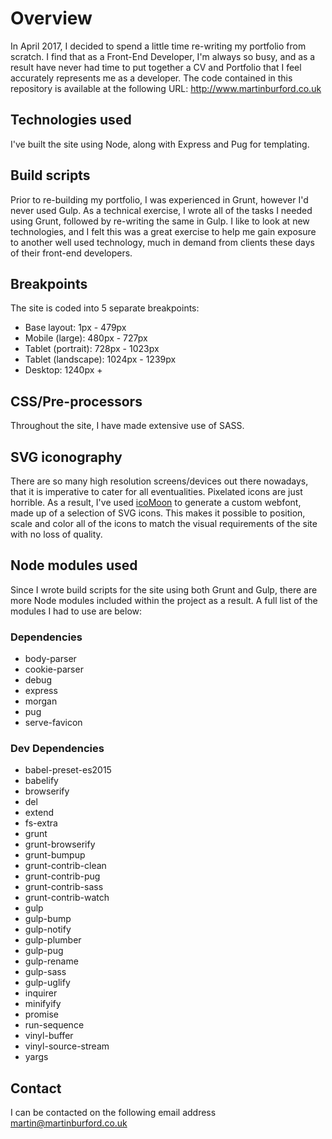 # Overview

In April 2017, I decided to spend a little time re-writing my portfolio from scratch. I find that as a Front-End Developer, I'm always so busy, and as a result have never had time to put together a CV and Portfolio that I feel accurately represents me as a developer. The code contained in this repository is available at the following URL: http://www.martinburford.co.uk

## Technologies used

I've built the site using Node, along with Express and Pug for templating. 

## Build scripts

Prior to re-building my portfolio, I was experienced in Grunt, however I'd never used Gulp. As a technical exercise, I wrote all of the tasks I needed using Grunt, followed by re-writing the same in Gulp. I like to look at new technologies, and I felt this was a great exercise to help me gain exposure to another well used technology, much in demand from clients these days of their front-end developers.

## Breakpoints

The site is coded into 5 separate breakpoints:

* Base layout: 1px - 479px
* Mobile (large): 480px - 727px
* Tablet (portrait): 728px - 1023px
* Tablet (landscape): 1024px - 1239px
* Desktop: 1240px +

## CSS/Pre-processors

Throughout the site, I have made extensive use of SASS.

## SVG iconography

There are so many high resolution screens/devices out there nowadays, that it is imperative to cater for all eventualities. Pixelated icons are just horrible. As a result, I've used [icoMoon](https://icomoon.io/app/#/select) to generate a custom webfont, made up of a selection of SVG icons. This makes it possible to position, scale and color all of the icons to match the visual requirements of the site with no loss of quality.

## Node modules used

Since I wrote build scripts for the site using both Grunt and Gulp, there are more Node modules included within the project as a result. A full list of the modules I had to use are below:

### Dependencies

* body-parser
* cookie-parser
* debug
* express
* morgan
* pug
* serve-favicon

### Dev Dependencies

* babel-preset-es2015
* babelify
* browserify
* del
* extend
* fs-extra
* grunt
* grunt-browserify
* grunt-bumpup
* grunt-contrib-clean
* grunt-contrib-pug
* grunt-contrib-sass
* grunt-contrib-watch
* gulp
* gulp-bump
* gulp-notify
* gulp-plumber
* gulp-pug
* gulp-rename
* gulp-sass
* gulp-uglify
* inquirer
* minifyify
* promise
* run-sequence
* vinyl-buffer
* vinyl-source-stream
* yargs

## Contact

I can be contacted on the following email address <martin@martinburford.co.uk>